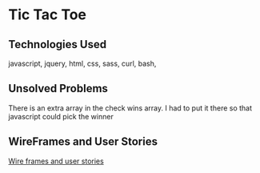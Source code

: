 # Tic Tac Toe

## Technologies Used

javascript, jquery, html, css, sass, curl, bash,

## Unsolved Problems

There is an extra array in the check wins array.  I had to put it there so
that javascript could pick the winner

## WireFrames and User Stories
[Wire frames and user stories](https://git.generalassemb.ly/FMA126/game-project-scope-study/blob/response/study.md)
